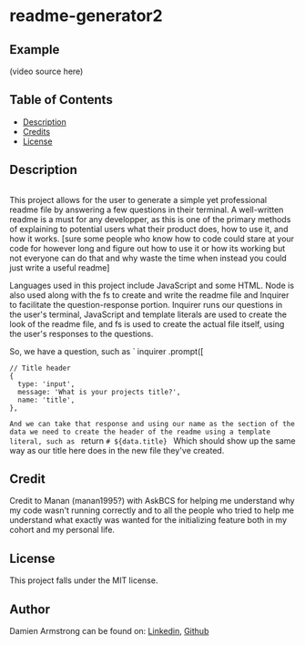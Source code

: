 # readme-generator2

## Example
(video source here)

  ## Table of Contents
  - [Description](#description)
  - [Credits](#credits)
  - [License](#license)

## Description
<img src="" alt=""/>

This project allows for the user to generate a simple yet professional readme file by answering a few questions in their terminal. A well-written readme is a must for any developper, as this is one of the primary methods of explaining to potential users what their product does, how to use it, and how it works. [sure some people who know how to code could stare at your code for however long and figure out how to use it or how its working but not everyone can do that and why waste the time when instead you could just write a useful readme]

Languages used in this project include JavaScript and some HTML. Node is also used along with the fs to create and write the readme file and Inquirer to facilitate the question-response portion. Inquirer runs our questions in the user's terminal, JavaScript and template literals are used to create the look of the readme file, and fs is used to create the actual file itself, using the user's responses to the questions.

So, we have a question, such as 
`
inquirer
  .prompt([

    // Title header
    {
      type: 'input',
      message: 'What is your projects title?',
      name: 'title',
    },
`
And we can take that response and using our name as the section of the data we need to create the header of the readme using a template literal, such as 
`
return `# ${data.title}
`
Which should show up the same way as our title here does in the new file they've created.

## Credit
Credit to Manan (manan1995?) with AskBCS for helping me understand why my code wasn't running correctly and to all the people who tried to help me understand what exactly was wanted for the initializing feature both in my cohort and my personal life.

## License
This project falls under the MIT license.

## Author
Damien Armstrong can be found on: <a href="https://www.linkedin.com/in/damien-armstrong-412319138/">Linkedin</a>, <a href="https://github.com/pirosvs">Github</a>
